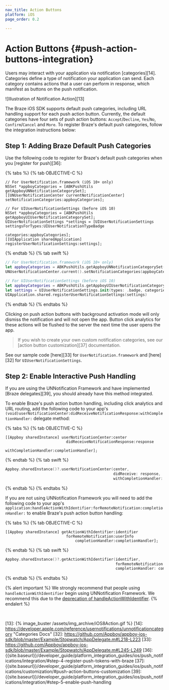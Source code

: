 ```yaml
---
nav_title: Action Buttons
platform: iOS
page_order: 0.2

---
```


# Action Buttons {#push-action-buttons-integration}

Users may interact with your application via notification [categories][14]. Categories define a type of notification your application can send. Each category contains actions that a user can perform in response, which manifest as buttons on the push notification.

![Illustration of Notification Action][13]

The Braze iOS SDK supports default push categories, including URL handling support for each push action button. Currently, the default categories have four sets of push action buttons: `Accept`/`Decline`, `Yes`/`No`, `Confirm`/`Cancel` and `More`. To register Braze's default push categories, follow the integration instructions below:

## Step 1: Adding Braze Default Push Categories

Use the following code to register for Braze's default push categories when you [register for push][36]:

{% tabs %}
{% tab OBJECTIVE-C %}

```objc
// For UserNotification.framework (iOS 10+ only)
NSSet *appboyCategories = [ABKPushUtils getAppboyUNNotificationCategorySet];
[[UNUserNotificationCenter currentNotificationCenter] setNotificationCategories:appboyCategories];

// For UIUserNotificationSettings (before iOS 10)
NSSet *appboyCategories = [ABKPushUtils getAppboyUIUserNotificationCategorySet];
UIUserNotificationSettings *settings = [UIUserNotificationSettings settingsForTypes:UIUserNotificationTypeBadge
                                                                         categories:appboyCategories];
[[UIApplication sharedApplication] registerUserNotificationSettings:settings];
```

{% endtab %}
{% tab swift %}

```swift
// For UserNotification.framework (iOS 10+ only)
let appboyCategories = ABKPushUtils.getAppboyUNNotificationCategorySet()
UNUserNotificationCenter.current().setNotificationCategories(appboyCategories)

// For UIUserNotificationSettings (before iOS 10)
let appboyCategories = ABKPushUtils.getAppboyUIUserNotificationCategorySet()
let settings = UIUserNotificationSettings.init(types: .badge, categories: appboyCategories)
UIApplication.shared.registerUserNotificationSettings(settings)
```

{% endtab %}
{% endtabs %}

Clicking on push action buttons with background activation mode will only dismiss the notification and will not open the app. Button click analytics for these actions will be flushed to the server the next time the user opens the app.

>  If you wish to create your own custom notification categories, see our [action button customization][37] documentation.

See our sample code [here][33] for `UserNotification.framework` and [here][32] for `UIUserNotificationSettings`.

## Step 2: Enable Interactive Push Handling

If you are using the UNNotification Framework and have implemented [Braze delegates][39], you should already have this method integrated. 

To enable Braze's push action button handling, including click analytics and URL routing, add the following code to your app's `(void)userNotificationCenter:didReceiveNotificationResponse:withCompletionHandler:` delegate method:

{% tabs %}
{% tab OBJECTIVE-C %}

```objc
[[Appboy sharedInstance] userNotificationCenter:center
                           didReceiveNotificationResponse:response
                               withCompletionHandler:completionHandler];
```

{% endtab %}
{% tab swift %}

```swift
Appboy.sharedInstance()?.userNotificationCenter(center,
                                                didReceive: response,
                                                withCompletionHandler: completionHandler)
```

{% endtab %}
{% endtabs %}

If you are not using UNNotification Framework you will need to add the following code to your app's `application:handleActionWithIdentifier:forRemoteNotification:completionHandler:` to enable Braze's push action button handling:

{% tabs %}
{% tab OBJECTIVE-C %}

```objc
[[Appboy sharedInstance] getActionWithIdentifier:identifier
                           forRemoteNotification:userInfo
                               completionHandler:completionHandler];
```

{% endtab %}
{% tab swift %}

```swift
Appboy.sharedInstance()?.getActionWithIdentifier(identifier,
                                                 forRemoteNotification: userInfo,,
                                                 completionHandler: completionHandler)
```

{% endtab %}
{% endtabs %}

{% alert important %}
We strongly recommend that people using `handleActionWithIdentifier` begin using UNNotification Framework. We recommend this due to the [deprecation of handleActionWithIdentifier](https://developer.apple.com/documentation/uikit/uiapplicationdelegate/1623068-application?language=objc).
{% endalert %}

<br>



[13]: {% image_buster /assets/img_archive/iOS8Action.gif %}
[14]: https://developer.apple.com/reference/usernotifications/unnotificationcategory "Categories Docs"
[32]: https://github.com/Appboy/appboy-ios-sdk/blob/master/Example/Stopwatch/AppDelegate.m#L218-L223
[33]: https://github.com/Appboy/appboy-ios-sdk/blob/master/Example/Stopwatch/AppDelegate.m#L245-L249
[36]: {{site.baseurl}}/developer_guide/platform_integration_guides/ios/push_notifications/integration/#step-4-register-push-tokens-with-braze
[37]: {{site.baseurl}}/developer_guide/platform_integration_guides/ios/push_notifications/customization/#push-action-buttons-customization
[39]: {{site.baseurl}}/developer_guide/platform_integration_guides/ios/push_notifications/integration/#step-5-enable-push-handling
